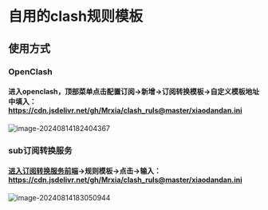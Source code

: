 # 自用的clash规则模板

## 使用方式



### OpenClash

#### 进入openclash，顶部菜单点击配置订阅→新增→订阅转换模板→自定义模板地址中填入：https://cdn.jsdelivr.net/gh/Mrxia/clash_ruls@master/xiaodandan.ini

![image-20240814182404367](https://cdn.jsdelivr.net/gh/Mrxia/Image-hosting/images/image-20240814182404367.png)

### sub订阅转换服务

#### [进入订阅转换服务前端](https://subweb.dzkeji.xyz/)→规则模板→点击→输入：https://cdn.jsdelivr.net/gh/Mrxia/clash_ruls@master/xiaodandan.ini

![image-20240814183050944](https://cdn.jsdelivr.net/gh/Mrxia/Image-hosting/images/image-20240814183050944.png)
